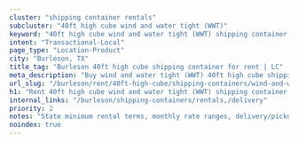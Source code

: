 ```yaml
---
cluster: "shipping container rentals"
subcluster: "40ft high cube wind and water tight (WWT)"
keyword: "40ft high cube wind and water tight (WWT) shipping container for rent Burleson, TX"
intent: "Transactional-Local"
page_type: "Location-Product"
city: "Burleson, TX"
title_tag: "Burleson 40ft high cube shipping container for rent | LC"
meta_description: "Buy wind and water tight (WWT) 40ft high cube shipping container rent with local delivery in Burleson, TX. LC Container — local Since 2003. Request a fast quote today."
url_slug: "/burleson/rent/40ft-high-cube/shipping-containers/wind-and-water-tight-wwt"
h1: "Rent 40ft high cube wind and water tight (WWT) shipping container in Burleson"
internal_links: "/burleson/shipping-containers/rentals,/delivery"
priority: 2
notes: "State minimum rental terms, monthly rate ranges, delivery/pickup fees, service area."
noindex: true
---
```


<!-- TODO: Add unique city/inventory copy, images, and internal links here. -->
